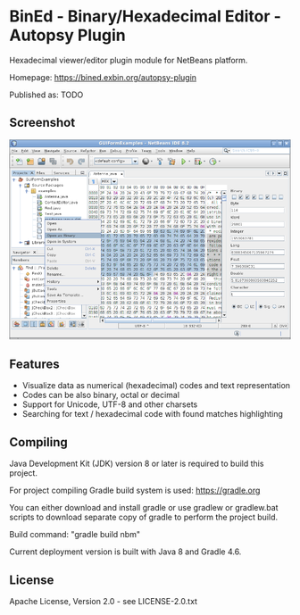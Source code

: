 BinEd - Binary/Hexadecimal Editor - Autopsy Plugin
==================================================

Hexadecimal viewer/editor plugin module for NetBeans platform.

Homepage: https://bined.exbin.org/autopsy-plugin  

Published as: TODO  

Screenshot
----------

![Plugin Screenshot](images/bined-screenshot.png?raw=true)

Features
--------

  * Visualize data as numerical (hexadecimal) codes and text representation
  * Codes can be also binary, octal or decimal
  * Support for Unicode, UTF-8 and other charsets
  * Searching for text / hexadecimal code with found matches highlighting

Compiling
---------

Java Development Kit (JDK) version 8 or later is required to build this project.

For project compiling Gradle build system is used: https://gradle.org

You can either download and install gradle or use gradlew or gradlew.bat scripts to download separate copy of gradle to perform the project build.

Build command: "gradle build nbm"

Current deployment version is built with Java 8 and Gradle 4.6. 

License
-------

Apache License, Version 2.0 - see LICENSE-2.0.txt

